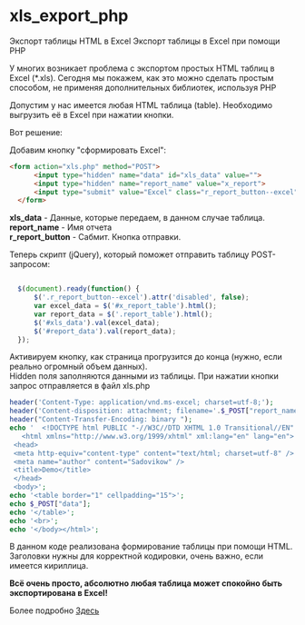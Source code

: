 # xls_export_php
Экспорт таблицы HTML в Excel
Экспорт таблицы в Excel при помощи PHP

У многих возникает проблема с экспортом простых HTML таблиц в Excel (*.xls). Сегодня мы покажем, как это можно сделать простым способом, не применяя дополнительных библиотек, используя PHP

Допустим у нас имеется любая HTML таблица (table).
Необходимо выгрузить её в Excel при нажатии кнопки.

Вот решение:

Добавим кнопку "сформировать Excel":
```html
<form action="xls.php" method="POST">
      <input type="hidden" name="data" id="xls_data" value="">
      <input type="hidden" name="report_name" value="x_report">
      <input type="submit" value="Excel" class="r_report_button--excel" disabled>
  </form>
```

<b>xls_data</b> - Данные, которые передаем, в данном случае таблица.<br>
<b>report_name</b> - Имя отчета<br>
<b>r_report_button</b> - Сабмит. Кнопка отправки.<br>

Теперь скрипт (jQuery), который поможет отправить таблицу POST-запросом:

```js

  $(document).ready(function() {
      $('.r_report_button--excel').attr('disabled', false);
      var excel_data = $('#x_report_table').html(); 
      var report_data = $('.report_table').html(); 
      $('#xls_data').val(excel_data);
      $('#report_data').val(report_data);
  });
```

Активируем кнопку, как страница прогрузится до конца (нужно, если реально огромный объем данных).<br>
Hidden поля заполняются данными из таблицы. При нажатии кнопки запрос отправляется в файл xls.php

```php
header('Content-Type: application/vnd.ms-excel; charset=utf-8;');  
header('Content-disposition: attachment; filename='.$_POST["report_name"].'_'.date("d-m-Y").'.xls');  
header("Content-Transfer-Encoding: binary ");
echo '  <!DOCTYPE html PUBLIC "-//W3C//DTD XHTML 1.0 Transitional//EN" "http://www.w3.org/TR/xhtml1/DTD/xhtml1-transitional.dtd">
   <html xmlns="http://www.w3.org/1999/xhtml" xml:lang="en" lang="en">
 <head>
 <meta http-equiv="content-type" content="text/html; charset=utf-8" />
 <meta name="author" content="Sadovikow" />
 <title>Demo</title>
 </head>
 <body>';
echo '<table border="1" cellpadding="15">';
echo $_POST["data"];  
echo '</table>';
echo '<br>';
echo '</body></html>';
```

В данном коде реализована формирование таблицы при помощи HTML. Заголовки нужны для корректной кодировки, очень важно, если имеется кириллица.

<b>Всё очень просто, абсолютно любая таблица может спокойно быть экспортирована в Excel!</b>

Более подробно <a href="https://www.redsgroup.ru/workshop/rework/table_in_excel/" title="Экспорт таблицы HTML в Excel">Здесь</a>
